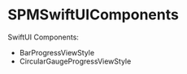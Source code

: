 # SPMSwiftUIComponents

SwiftUI Components:

- BarProgressViewStyle
- CircularGaugeProgressViewStyle
